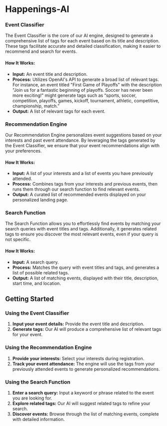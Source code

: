 # Happenings-AI


### Event Classifier

The Event Classifier is the core of our AI engine, designed to generate a comprehensive list of tags for each event based on its title and description. These tags facilitate accurate and detailed classification, making it easier to recommend and search for events.

#### How It Works:
- **Input:** An event title and description.
- **Process:** Utilizes OpenAI's API to generate a broad list of relevant tags. For instance, an event titled "First Game of Playoffs" with the description "Join us for a fantastic beginning of playoffs. Soccer has never been more exciting!" might generate tags such as “sports, soccer, competition, playoffs, games, kickoff, tournament, athletic, competitive, championship, match.”
- **Output:** A list of relevant tags for each event.

### Recommendation Engine

Our Recommendation Engine personalizes event suggestions based on your interests and past event attendance. By leveraging the tags generated by the Event Classifier, we ensure that your event recommendations align with your preferences.

#### How It Works:
- **Input:** A list of your interests and a list of events you have previously attended.
- **Process:** Combines tags from your interests and previous events, then runs them through our search function to find relevant events.
- **Output:** A curated list of recommended events displayed on your personalized landing page.

### Search Function

The Search Function allows you to effortlessly find events by matching your search queries with event titles and tags. Additionally, it generates related tags to ensure you discover the most relevant events, even if your query is not specific.

#### How It Works:
- **Input:** A search query.
- **Process:** Matches the query with event titles and tags, and generates a list of possible related tags.
- **Output:** A list of matching events, displayed with their title, description, start time, and location.

## Getting Started

### Using the Event Classifier
1. **Input your event details:** Provide the event title and description.
2. **Generate tags:** Our AI will produce a comprehensive list of relevant tags for your event.

### Using the Recommendation Engine
1. **Provide your interests:** Select your interests during registration.
2. **Track your event attendance:** The engine will use the tags from your previously attended events to generate personalized recommendations.

### Using the Search Function
1. **Enter a search query:** Input a keyword or phrase related to the event you are looking for.
2. **Explore related tags:** Our AI will suggest related tags to refine your search.
3. **Discover events:** Browse through the list of matching events, complete with detailed information.

